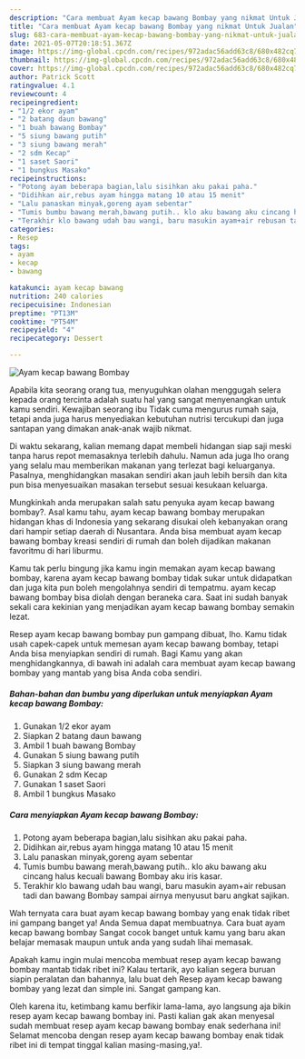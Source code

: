 ```yaml
---
description: "Cara membuat Ayam kecap bawang Bombay yang nikmat Untuk Jualan"
title: "Cara membuat Ayam kecap bawang Bombay yang nikmat Untuk Jualan"
slug: 683-cara-membuat-ayam-kecap-bawang-bombay-yang-nikmat-untuk-jualan
date: 2021-05-07T20:18:51.367Z
image: https://img-global.cpcdn.com/recipes/972adac56add63c8/680x482cq70/ayam-kecap-bawang-bombay-foto-resep-utama.jpg
thumbnail: https://img-global.cpcdn.com/recipes/972adac56add63c8/680x482cq70/ayam-kecap-bawang-bombay-foto-resep-utama.jpg
cover: https://img-global.cpcdn.com/recipes/972adac56add63c8/680x482cq70/ayam-kecap-bawang-bombay-foto-resep-utama.jpg
author: Patrick Scott
ratingvalue: 4.1
reviewcount: 4
recipeingredient:
- "1/2 ekor ayam"
- "2 batang daun bawang"
- "1 buah bawang Bombay"
- "5 siung bawang putih"
- "3 siung bawang merah"
- "2 sdm Kecap"
- "1 saset Saori"
- "1 bungkus Masako"
recipeinstructions:
- "Potong ayam beberapa bagian,lalu sisihkan aku pakai paha."
- "Didihkan air,rebus ayam hingga matang 10 atau 15 menit"
- "Lalu panaskan minyak,goreng ayam sebentar"
- "Tumis bumbu bawang merah,bawang putih.. klo aku bawang aku cincang halus kecuali bawang Bombay aku iris kasar."
- "Terakhir klo bawang udah bau wangi, baru masukin ayam+air rebusan tadi dan bawang Bombay sampai airnya menyusut baru angkat sajikan."
categories:
- Resep
tags:
- ayam
- kecap
- bawang

katakunci: ayam kecap bawang 
nutrition: 240 calories
recipecuisine: Indonesian
preptime: "PT13M"
cooktime: "PT54M"
recipeyield: "4"
recipecategory: Dessert

---
```



![Ayam kecap bawang Bombay](https://img-global.cpcdn.com/recipes/972adac56add63c8/680x482cq70/ayam-kecap-bawang-bombay-foto-resep-utama.jpg)

Apabila kita seorang orang tua, menyuguhkan olahan menggugah selera kepada orang tercinta adalah suatu hal yang sangat menyenangkan untuk kamu sendiri. Kewajiban seorang ibu Tidak cuma mengurus rumah saja, tetapi anda juga harus menyediakan kebutuhan nutrisi tercukupi dan juga santapan yang dimakan anak-anak wajib nikmat.

Di waktu  sekarang, kalian memang dapat membeli hidangan siap saji meski tanpa harus repot memasaknya terlebih dahulu. Namun ada juga lho orang yang selalu mau memberikan makanan yang terlezat bagi keluarganya. Pasalnya, menghidangkan masakan sendiri akan jauh lebih bersih dan kita pun bisa menyesuaikan masakan tersebut sesuai kesukaan keluarga. 



Mungkinkah anda merupakan salah satu penyuka ayam kecap bawang bombay?. Asal kamu tahu, ayam kecap bawang bombay merupakan hidangan khas di Indonesia yang sekarang disukai oleh kebanyakan orang dari hampir setiap daerah di Nusantara. Anda bisa membuat ayam kecap bawang bombay kreasi sendiri di rumah dan boleh dijadikan makanan favoritmu di hari liburmu.

Kamu tak perlu bingung jika kamu ingin memakan ayam kecap bawang bombay, karena ayam kecap bawang bombay tidak sukar untuk didapatkan dan juga kita pun boleh mengolahnya sendiri di tempatmu. ayam kecap bawang bombay bisa diolah dengan beraneka cara. Saat ini sudah banyak sekali cara kekinian yang menjadikan ayam kecap bawang bombay semakin lezat.

Resep ayam kecap bawang bombay pun gampang dibuat, lho. Kamu tidak usah capek-capek untuk memesan ayam kecap bawang bombay, tetapi Anda bisa menyiapkan sendiri di rumah. Bagi Kamu yang akan menghidangkannya, di bawah ini adalah cara membuat ayam kecap bawang bombay yang mantab yang bisa Anda coba sendiri.

<!--inarticleads1-->

##### Bahan-bahan dan bumbu yang diperlukan untuk menyiapkan Ayam kecap bawang Bombay:

1. Gunakan 1/2 ekor ayam
1. Siapkan 2 batang daun bawang
1. Ambil 1 buah bawang Bombay
1. Gunakan 5 siung bawang putih
1. Siapkan 3 siung bawang merah
1. Gunakan 2 sdm Kecap
1. Gunakan 1 saset Saori
1. Ambil 1 bungkus Masako




<!--inarticleads2-->

##### Cara menyiapkan Ayam kecap bawang Bombay:

1. Potong ayam beberapa bagian,lalu sisihkan aku pakai paha.
1. Didihkan air,rebus ayam hingga matang 10 atau 15 menit
1. Lalu panaskan minyak,goreng ayam sebentar
1. Tumis bumbu bawang merah,bawang putih.. klo aku bawang aku cincang halus kecuali bawang Bombay aku iris kasar.
1. Terakhir klo bawang udah bau wangi, baru masukin ayam+air rebusan tadi dan bawang Bombay sampai airnya menyusut baru angkat sajikan.




Wah ternyata cara buat ayam kecap bawang bombay yang enak tidak ribet ini gampang banget ya! Anda Semua dapat membuatnya. Cara buat ayam kecap bawang bombay Sangat cocok banget untuk kamu yang baru akan belajar memasak maupun untuk anda yang sudah lihai memasak.

Apakah kamu ingin mulai mencoba membuat resep ayam kecap bawang bombay mantab tidak ribet ini? Kalau tertarik, ayo kalian segera buruan siapin peralatan dan bahannya, lalu buat deh Resep ayam kecap bawang bombay yang lezat dan simple ini. Sangat gampang kan. 

Oleh karena itu, ketimbang kamu berfikir lama-lama, ayo langsung aja bikin resep ayam kecap bawang bombay ini. Pasti kalian gak akan menyesal sudah membuat resep ayam kecap bawang bombay enak sederhana ini! Selamat mencoba dengan resep ayam kecap bawang bombay enak tidak ribet ini di tempat tinggal kalian masing-masing,ya!.

